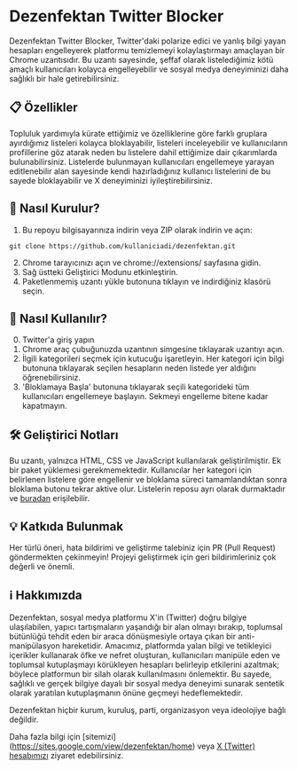 # Dezenfektan Twitter Blocker
Dezenfektan Twitter Blocker, Twitter'daki polarize edici ve yanlış bilgi yayan hesapları engelleyerek platformu temizlemeyi kolaylaştırmayı amaçlayan bir Chrome uzantısıdır. 
Bu uzantı sayesinde, şeffaf olarak listelediğimiz kötü amaçlı kullanıcıları kolayca engelleyebilir ve sosyal medya deneyiminizi daha sağlıklı bir hale getirebilirsiniz.

## 📋 Özellikler
Topluluk yardımıyla kürate ettiğimiz ve özelliklerine göre farklı gruplara ayırdığımız listeleri kolayca bloklayabilir, listeleri inceleyebilir ve kullanıcıların profillerine göz atarak neden bu listelere dahil ettiğimize dair çıkarımlarda bulunabilirsiniz. Listelerde bulunmayan kullanıcıları engellemeye yarayan editlenebilir alan sayesinde kendi hazırladığınız kullanıcı listelerini de bu sayede bloklayabilir ve X deneyiminizi iyileştirebilirsiniz.

## 🚀 Nasıl Kurulur?
1. Bu repoyu bilgisayarınıza indirin veya ZIP olarak indirin ve açın:
```
git clone https://github.com/kullaniciadi/dezenfektan.git
```
2. Chrome tarayıcınızı açın ve chrome://extensions/ sayfasına gidin.
3. Sağ üstteki Geliştirici Modunu etkinleştirin.
4. Paketlenmemiş uzantı yükle butonuna tıklayın ve indirdiğiniz klasörü seçin.

## 🔧 Nasıl Kullanılır?

0. Twitter'a giriş yapın
1. Chrome araç çubuğunuzda uzantının simgesine tıklayarak uzantıyı açın.
2. İlgili kategorileri seçmek için kutucuğu işaretleyin. Her kategori için bilgi butonuna tıklayarak seçilen hesapların neden listede yer aldığını öğrenebilirsiniz.
3. 'Bloklamaya Başla' butonuna tıklayarak seçili kategorideki tüm kullanıcıları engellemeye başlayın. Sekmeyi engelleme bitene kadar kapatmayın.

## 🛠 Geliştirici Notları
Bu uzantı, yalnızca HTML, CSS ve JavaScript kullanılarak geliştirilmiştir. Ek bir paket yüklemesi gerekmemektedir.
Kullanıcılar her kategori için belirlenen listelere göre engellenir ve bloklama süreci tamamlandıktan sonra bloklama butonu tekrar aktive olur.
Listelerin reposu ayrı olarak durmaktadır ve [buradan](https://github.com/dznfktn/list) erişilebilir. 

## 💡 Katkıda Bulunmak
Her türlü öneri, hata bildirimi ve geliştirme talebiniz için PR (Pull Request) göndermekten çekinmeyin!
Projeyi geliştirmek için geri bildirimleriniz çok değerli ve önemli. 

## ℹ️ Hakkımızda
Dezenfektan, sosyal medya platformu X'in (Twitter) doğru bilgiye ulaşılabilen, yapıcı tartışmaların yaşandığı bir alan olmayı bırakıp, toplumsal bütünlüğü tehdit eden bir araca dönüşmesiyle ortaya çıkan bir anti-manipülasyon hareketidir. Amacımız, platformda yalan bilgi ve tetikleyici içerikler kullanarak öfke ve nefret oluşturan, kullanıcıları manipüle eden ve toplumsal kutuplaşmayı körükleyen hesapları belirleyip etkilerini azaltmak; böylece platformun bir silah olarak kullanılmasını önlemektir. Bu sayede, sağlıklı ve gerçek bilgiye dayalı bir sosyal medya deneyimi sunarak sentetik olarak yaratılan kutuplaşmanın önüne geçmeyi hedeflemektedir.

Dezenfektan hiçbir kurum, kuruluş, parti, organizasyon veya ideolojiye bağlı değildir. 

Daha fazla bilgi için [sitemizi] (https://sites.google.com/view/dezenfektan/home) veya [X (Twitter) hesabımızı](https://x.com/dezen_fektan) ziyaret edebilirsiniz.
